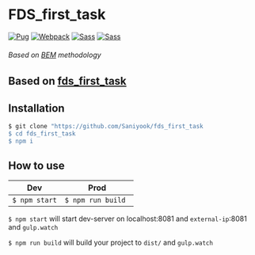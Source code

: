 # FDS_first_task
[![Pug](http://www.picshare.ru/uploads/191018/m8zNVlSH8J.gif)](https://pugjs.org) [![Webpack](http://www.picshare.ru/uploads/191018/5FP60nEM2F.gif)](https://webpack.js.org/) [![Sass](http://www.picshare.ru/uploads/191018/N0ov4WIH30.gif)](https://sass-lang.com/) [![Sass](http://www.picshare.ru/uploads/191018/iGJ33pUBpv.gif)](https://gulpjs.com/) 
###### Based on [BEM](bem.info) methodology

## Based on [fds_first_task](https://github.com/Saniyook/fds_first_task)

## Installation
```sh
$ git clone "https://github.com/Saniyook/fds_first_task
$ cd fds_first_task
$ npm i
```

## How to use
| Dev | Prod |
|-----|------|
|```$ npm start```| ```$ npm run build ```|

`$ npm start` will start dev-server on localhost:8081 and `external-ip`:8081 and `gulp.watch`

`$ npm run build` will build your project to `dist/` and `gulp.watch`